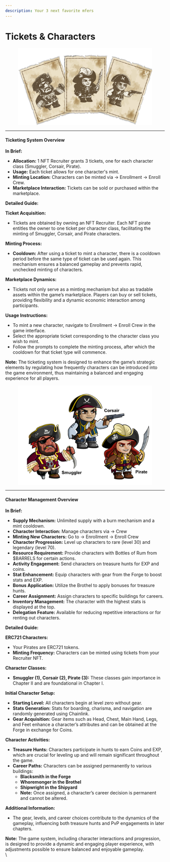 ```yaml
---
description: Your 3 next favorite mfers
---
```


# Tickets & Characters

<figure><img src="../../.gitbook/assets/ticket.png" alt=""><figcaption></figcaption></figure>

***

#### Ticketing System Overview

**In Brief:**

* **Allocation:** 1 NFT Recruiter grants 3 tickets, one for each character class (Smuggler, Corsair, Pirate).
* **Usage:** Each ticket allows for one character's mint.
* **Minting Location:** Characters can be minted via -> Enrollment -> Enroll Crew.
* **Marketplace Interaction:** Tickets can be sold or purchased within the marketplace.

**Detailed Guide:**

**Ticket Acquisition:**

* Tickets are obtained by owning an NFT Recruiter. Each NFT pirate entitles the owner to one ticket per character class, facilitating the minting of Smuggler, Corsair, and Pirate characters.

**Minting Process:**

* **Cooldown:** After using a ticket to mint a character, there is a cooldown period before the same type of ticket can be used again. This mechanism ensures a balanced gameplay and prevents rapid, unchecked minting of characters.

**Marketplace Dynamics:**

* Tickets not only serve as a minting mechanism but also as tradable assets within the game’s marketplace. Players can buy or sell tickets, providing flexibility and a dynamic economic interaction among participants.

**Usage Instructions:**

* To mint a new character, navigate to Enrollment -> Enroll Crew in the game interface.
* Select the appropriate ticket corresponding to the character class you wish to mint.
* Follow the prompts to complete the minting process, after which the cooldown for that ticket type will commence.

**Note:** The ticketing system is designed to enhance the game’s strategic elements by regulating how frequently characters can be introduced into the game environment, thus maintaining a balanced and engaging experience for all players.





<figure><img src="../../.gitbook/assets/all 3 characters.png" alt=""><figcaption></figcaption></figure>

***

#### Character Management Overview

**In Brief:**

* **Supply Mechanism:** Unlimited supply with a burn mechanism and a mint cooldown.
* **Character Interaction:** Manage characters via -> Crew
* **Minting New Characters:** Go to -> Enrollment -> Enroll Crew
* **Character Progression:** Level up characters to rare (level 30) and legendary (level 70).
* **Resource Requirement:** Provide characters with Bottles of Rum from $BARRELS for certain actions.
* **Activity Engagement:** Send characters on treasure hunts for EXP and coins.
* **Stat Enhancement:** Equip characters with gear from the Forge to boost stats and EXP.
* **Bonus Application:** Utilize the Brothel to apply bonuses for treasure hunts.
* **Career Assignment:** Assign characters to specific buildings for careers.
* **Inventory Management:** The character with the highest stats is displayed at the top.
* **Delegation Feature:** Available for reducing repetitive interactions or for renting out characters.

**Detailed Guide:**

**ERC721 Characters:**

* Your Pirates are ERC721 tokens.
* **Minting Frequency:** Characters can be minted using tickets from your Recruiter NFT.

**Character Classes:**

* **Smuggler (1), Corsair (2), Pirate (3):** These classes gain importance in Chapter II and are foundational in Chapter I.

**Initial Character Setup:**

* **Starting Level:** All characters begin at level zero without gear.
* **Stats Generation:** Stats for boarding, charisma, and navigation are randomly generated using Chainlink.
* **Gear Acquisition:** Gear items such as Head, Chest, Main Hand, Legs, and Feet enhance a character’s attributes and can be obtained at the Forge in exchange for Coins.

**Character Activities:**

* **Treasure Hunts:** Characters participate in hunts to earn Coins and EXP, which are crucial for leveling up and will remain significant throughout the game.
* **Career Paths:** Characters can be assigned permanently to various buildings:
  * **Blacksmith in the Forge**
  * **Whoremonger in the Brothel**
  * **Shipwright in the Shipyard**
  * **Note:** Once assigned, a character’s career decision is permanent and cannot be altered.

**Additional Information:**

* The gear, levels, and career choices contribute to the dynamics of the gameplay, influencing both treasure hunts and PvP engagements in later chapters.

**Note:** The game system, including character interactions and progression, is designed to provide a dynamic and engaging player experience, with adjustments possible to ensure balanced and enjoyable gameplay.\
\


